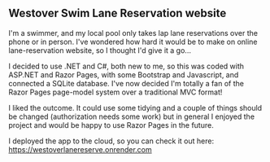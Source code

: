 ## Westover Swim Lane Reservation website
I'm a swimmer, and my local pool only takes lap lane reservations over the phone or in person. I've wondered how hard it would be to make on online lane-reservation website, so I thought I'd give it a go... 

I decided to use .NET and C#, both new to me, so this was coded with ASP.NET and Razor Pages, with some Bootstrap and Javascript, and connected a SQLite database. I've now decided I'm totally a fan of the Razor Pages page-model system over a traditional MVC format! 

I liked the outcome. It could use some tidying and a couple of things should be changed (authorization needs some work) but in general I enjoyed the project and would be happy to use Razor Pages in the future. 

I deployed the app to the cloud, so you can check it out here: https://westoverlanereserve.onrender.com

